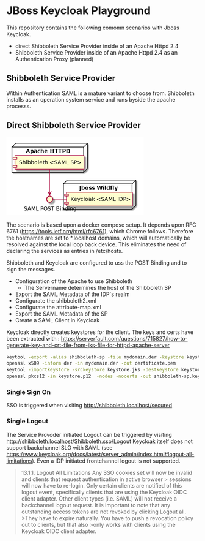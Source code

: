 # JBoss Keycloak Playground

This repository contains the following comomn scenarios with Jboss Keycloak.

*  direct Shibboleth Service Provider inside of an Apache Httpd 2.4
*  Shibboleth Service Provider inside of an Apache Httpd 2.4 as an Authentication Proxy (planned)

## Shibboleth Service Provider
Within Authentication SAML is a mature variant to choose from. Shibboleth installs as an operation system service and runs byside the apache processs.

## Direct Shibboleth Service Provider

![Shibboleth SP](/images/shibbo-sp.png "Shibboleth SP")

 The scenario is based upon a docker compose setup. It depends upon RFC 6761 (https://tools.ietf.org/html/rfc6761), which Chrome follows. Therefore the hostnames are set to *.localhost domains, which will automatically be resolved against the local loop back device. This eliminates the need of declaring the services as entries in /etc/hosts.

 Shibboleth and Keycloak are configured to uss the POST Binding and to sign the messages.

 * Configuration of the Apache to use Shibboleth
   * The Servername determines the host of the Shibboleth SP
 * Export the SAML Metadata of the IDP´s realm
 * Configurate the shibboleth2.xml
 * Configurate the attribute-map.xml
 * Export the SAML Metadata of the SP 
 * Create a SAML Client in Keycloak



Keycloak directly creates keystores for the client. The keys and certs have been extracted with : https://serverfault.com/questions/715827/how-to-generate-key-and-crt-file-from-jks-file-for-httpd-apache-server 

```bash
keytool -export -alias shibboleth-sp -file mydomain.der -keystore keystore.jks
openssl x509 -inform der -in mydomain.der -out certificate.pem
keytool -importkeystore -srckeystore keystore.jks -destkeystore keystore.p12 -deststoretype PKCS12
openssl pkcs12 -in keystore.p12  -nodes -nocerts -out shibboleth-sp.key
```


### Single Sign On
SSO is triggered when visiting http://shibboleth.localhost/secured
### Single Logout
 The Service Provoder initiated Logout can be triggered by visiting http://shibboleth.localhost/Shibboleth.sso/Logout
 Keycloak itself does not support backchannel SLO with SAML (see https://www.keycloak.org/docs/latest/server_admin/index.html#logout-all-limitations). Even a IDP initiated frontchannel logout is not supported.

> 13.1.1. Logout All Limitations
> Any SSO cookies set will now be invalid and clients that request authentication in active browser > sessions will now have to re-login. Only certain clients are notified of this logout event,   specifically clients that are using the Keycloak OIDC client adapter. Other client types (i.e. 
> SAML) will not receive a backchannel logout request.
>It is important to note that any outstanding access tokens are not revoked by clicking Logout all. >They have to expire naturally. You have to push a revocation policy out to clients, but that also >only works with clients using the Keycloak OIDC client adapter.



